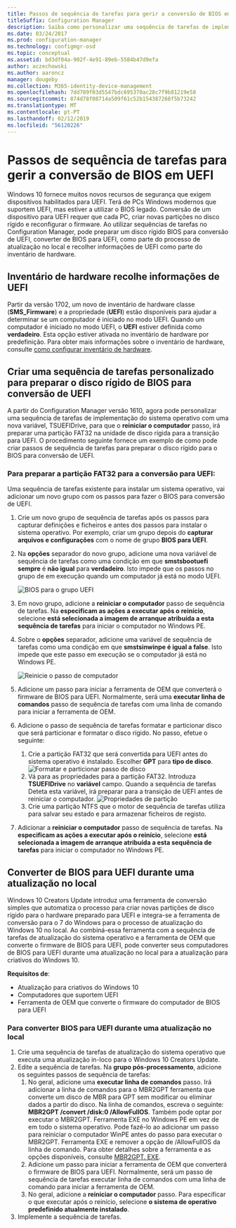 ```yaml
---
title: Passos de sequência de tarefas para gerir a conversão de BIOS em UEFI
titleSuffix: Configuration Manager
description: Saiba como personalizar uma sequência de tarefas de implementação do sistema operativo para preparar uma partição FAT32 para a transição para UEFI.
ms.date: 03/24/2017
ms.prod: configuration-manager
ms.technology: configmgr-osd
ms.topic: conceptual
ms.assetid: bd3df04a-902f-4e91-89eb-5584b47d9efa
author: aczechowski
ms.author: aaroncz
manager: dougeby
ms.collection: M365-identity-device-management
ms.openlocfilehash: 7dd789f03d5547bdc695370ac28c7f9b81219e58
ms.sourcegitcommit: 874d78f08714a509f61c52b154387268f5b73242
ms.translationtype: MT
ms.contentlocale: pt-PT
ms.lasthandoff: 02/12/2019
ms.locfileid: "56128226"
---
```

# <a name="task-sequence-steps-to-manage-bios-to-uefi-conversion"></a>Passos de sequência de tarefas para gerir a conversão de BIOS em UEFI
Windows 10 fornece muitos novos recursos de segurança que exigem dispositivos habilitados para UEFI. Terá de PCs Windows modernos que suportem UEFI, mas estiver a utilizar o BIOS legado. Conversão de um dispositivo para UEFI requer que cada PC, criar novas partições no disco rígido e reconfigurar o firmware. Ao utilizar sequências de tarefas no Configuration Manager, pode preparar um disco rígido BIOS para conversão de UEFI, converter de BIOS para UEFI, como parte do processo de atualização no local e recolher informações de UEFI como parte do inventário de hardware.

## <a name="hardware-inventory-collects-uefi-information"></a>Inventário de hardware recolhe informações de UEFI
Partir da versão 1702, um novo de inventário de hardware classe (**SMS_Firmware**) e a propriedade (**UEFI**) estão disponíveis para ajudar a determinar se um computador é iniciado no modo UEFI. Quando um computador é iniciado no modo UEFI, o **UEFI** estiver definida como **verdadeiro**. Esta opção estiver ativada no inventário de hardware por predefinição. Para obter mais informações sobre o inventário de hardware, consulte [como configurar inventário de hardware](/sccm/core/clients/manage/inventory/configure-hardware-inventory).

## <a name="create-a-custom-task-sequence-to-prepare-the-hard-drive-for-bios-to-uefi-conversion"></a>Criar uma sequência de tarefas personalizado para preparar o disco rígido de BIOS para conversão de UEFI
A partir do Configuration Manager versão 1610, agora pode personalizar uma sequência de tarefas de implementação do sistema operativo com uma nova variável, TSUEFIDrive, para que o **reiniciar o computador** passo, irá preparar uma partição FAT32 na unidade de disco rígida para a transição para UEFI. O procedimento seguinte fornece um exemplo de como pode criar passos de sequência de tarefas para preparar o disco rígido para o BIOS para conversão de UEFI.

### <a name="to-prepare-the-fat32-partition-for-the-conversion-to-uefi"></a>Para preparar a partição FAT32 para a conversão para UEFI:
Uma sequência de tarefas existente para instalar um sistema operativo, vai adicionar um novo grupo com os passos para fazer o BIOS para conversão de UEFI.

1. Crie um novo grupo de sequência de tarefas após os passos para capturar definições e ficheiros e antes dos passos para instalar o sistema operativo. Por exemplo, criar um grupo depois do **capturar arquivos e configurações** com o nome de grupo **BIOS para UEFI**.
2. Na **opções** separador do novo grupo, adicione uma nova variável de sequência de tarefas como uma condição em que **smstsbootuefi sempre** é **não igual** para **verdadeiro**. Isto impede que os passos no grupo de em execução quando um computador já está no modo UEFI.

   ![BIOS para o grupo UEFI](../../core/get-started/media/BIOS-to-UEFI-group.png)
3. Em novo grupo, adicione a **reiniciar o computador** passo de sequência de tarefas. Na **especificam as ações a executar após o reinício**, selecione **está selecionada a imagem de arranque atribuída a esta sequência de tarefas** para iniciar o computador no Windows PE.  
4. Sobre o **opções** separador, adicione uma variável de sequência de tarefas como uma condição em que **smstsinwinpe é igual a false**. Isto impede que este passo em execução se o computador já está no Windows PE.

   ![Reinicie o passo de computador](../../core/get-started/media/restart-in-windows-pe.png)
5. Adicione um passo para iniciar a ferramenta de OEM que converterá o firmware de BIOS para UEFI. Normalmente, será uma **executar linha de comandos** passo de sequência de tarefas com uma linha de comando para iniciar a ferramenta de OEM.
6. Adicione o passo de sequência de tarefas formatar e particionar disco que será particionar e formatar o disco rígido. No passo, efetue o seguinte:
   1. Crie a partição FAT32 que será convertida para UEFI antes do sistema operativo é instalado. Escolher **GPT** para **tipo de disco**.
    ![Formatar e particionar passo de disco](../media/format-and-partition-disk.png)
   2. Vá para as propriedades para a partição FAT32. Introduza **TSUEFIDrive** no **variável** campo. Quando a sequência de tarefas Deteta esta variável, irá preparar para a transição de UEFI antes de reiniciar o computador.
    ![Propriedades de partição](../../core/get-started/media/partition-properties.png)
   3. Crie uma partição NTFS que o motor de sequência de tarefas utiliza para salvar seu estado e para armazenar ficheiros de registo.
7. Adicionar a **reiniciar o computador** passo de sequência de tarefas. Na **especificam as ações a executar após o reinício**, selecione **está selecionada a imagem de arranque atribuída a esta sequência de tarefas** para iniciar o computador no Windows PE.  

## <a name="convert-from-bios-to-uefi-during-an-in-place-upgrade"></a>Converter de BIOS para UEFI durante uma atualização no local
Windows 10 Creators Update introduz uma ferramenta de conversão simples que automatiza o processo para criar novas partições de disco rígido para o hardware preparado para UEFI e integra-se a ferramenta de conversão para o 7 do Windows para o processo de atualização do Windows 10 no local. Ao combiná-essa ferramenta com a sequência de tarefas de atualização do sistema operativo e a ferramenta de OEM que converte o firmware de BIOS para UEFI, pode converter seus computadores de BIOS para UEFI durante uma atualização no local para a atualização para criativos do Windows 10.

**Requisitos de**:
- Atualização para criativos do Windows 10
- Computadores que suportem UEFI
- Ferramenta de OEM que converte o firmware do computador de BIOS para UEFI

### <a name="to-convert-from-bios-to-uefi-during-an-in-place-upgrade"></a>Para converter BIOS para UEFI durante uma atualização no local
1. Crie uma sequência de tarefas de atualização do sistema operativo que executa uma atualização in-loco para o Windows 10 Creators Update.
2. Edite a sequência de tarefas. Na **grupo pós-processamento**, adicione os seguintes passos de sequência de tarefas:
   1. No geral, adicione uma **executar linha de comandos** passo. Irá adicionar a linha de comandos para o MBR2GPT ferramenta que converte um disco de MBR para GPT sem modificar ou eliminar dados a partir do disco. Na linha de comandos, escreva o seguinte:  **MBR2GPT /convert /disk:0 /AllowFullOS**. Também pode optar por executar o MBR2GPT. Ferramenta EXE no Windows PE em vez de em todo o sistema operativo. Pode fazê-lo ao adicionar um passo para reiniciar o computador WinPE antes do passo para executar o MBR2GPT. Ferramenta EXE e remover a opção de /AllowFullOS da linha de comando. Para obter detalhes sobre a ferramenta e as opções disponíveis, consulte [MBR2GPT. EXE](https://technet.microsoft.com/itpro/windows/deploy/mbr-to-gpt).
   2. Adicione um passo para iniciar a ferramenta de OEM que converterá o firmware de BIOS para UEFI. Normalmente, será um passo de sequência de tarefas executar linha de comandos com uma linha de comando para iniciar a ferramenta de OEM.
   3. No geral, adicione a **reiniciar o computador** passo. Para especificar o que executar após o reinício, selecione **o sistema de operativo predefinido atualmente instalado**.
3. Implemente a sequência de tarefas.
